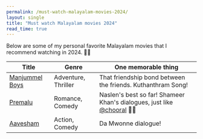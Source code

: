 ```yaml
---
permalink: /must-watch-malayalam-movies-2024/
layout: single
title: "Must watch Malayalam movies 2024"
read_time: true
---
```


Below are some of my personal favorite Malayalam movies that I recommend watching in 2024. 🎥🍿

| Title                                                                                          | Genre               | One memorable thing                                                                                                    |
| ---------------------------------------------------------------------------------------------- | ------------------- | ---------------------------------------------------------------------------------------------------------------------- |
| [Manjummel Boys](https://www.imdb.com/title/tt26458038/?ref_=nv_sr_srsg_0_tt_5_nm_3_q_manjumm) | Adventure, Thriller | That friendship bond between the friends. Kuthanthram Song!                                                            |
| [Premalu](https://www.imdb.com/title/tt28288786/)                                              | Romance, Comedy     | Naslen's best so far! Shameer Khan's dialogues, just like [@chooral](https://www.instagram.com/the_chooral/?hl=en) 🫰🏽 |
| [Aavesham](https://www.imdb.com/title/tt26660021/?ref_=nv_sr_srsg_0_tt_4_nm_4_q_avesham/)      | Action, Comedy      | Da Mwonne dialogue!                                                                                                    |
